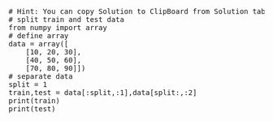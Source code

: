 <pre class="file" data-target="clipboard">
# Hint: You can copy Solution to ClipBoard from Solution tab
# split train and test data
from numpy import array
# define array
data = array([
	[10, 20, 30],
	[40, 50, 60],
	[70, 80, 90]])
# separate data
split = 1
train,test = data[:split,:1],data[split:,:2]
print(train)
print(test)
</pre>

